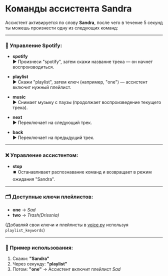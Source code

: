# Команды ассистента Sandra

Ассистент активируется по слову **Sandra**, после чего в течение 5 секунд ты можешь произнести одну из следующих команд:

---

### 🎵 Управление Spotify:

- **spotify**  
  ▶️ Произнеси "spotify", затем скажи название трека — он начнет воспроизводиться.

- **playlist**  
  ▶️ Скажи "playlist", затем ключ (например, "one") — ассистент включит нужный плейлист.

- **music**  
  ▶️ Снимает музыку с паузы (продолжает воспроизведение текущего трека).

- **next**  
  ▶️ Переключает на следующий трек.

- **back**  
  ▶️ Переключает на предыдущий трек.

---

### ❌ Управление ассистентом:

- **stop**  
  ⏹️ Останавливает распознавание команд и возвращает в режим ожидания "Sandra".

---

### 🗂️ Доступные ключи плейлистов:

- **one** → *Sad*  
- **two** → *Trash(Drissnia)*  

(Добавляй свои ключи и плейлисты в [voice.py](.assistants/voice.py) используя `playlist_keywords`)

---

### 🔁 Пример использования:

1. Скажи: **"Sandra"**
2. Через секунду: **"playlist"**
3. Потом: **"one"**
→ Ассистент включит плейлист *Sad*
